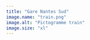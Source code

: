 ```yaml
---
title: "Gare Nantes Sud"
image.name: "train.png"
image.alt: "Pictogramme train"
image.size: "xl"
---
```

